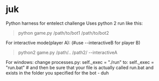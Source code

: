 juk
===

Python harness for entelect challenge 
Uses python 2
run like this:

> python game.py /path/to/bot1 /path/to/bot2 

For interactive mode(player A): (#use --interactiveB for player B)
 
> python2 game.py /path/.. /path2/ --interactiveA 


For windows:
change processes.py:
  self._exec = "./run"
to:
  self._exec = "run.bat"  # and then be sure that your file is actually called run.bat and exists in the folder you specified for the bot - duh


